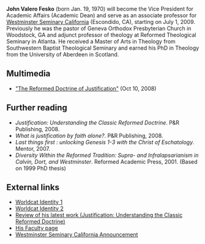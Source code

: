 **John Valero Fesko** (born Jan. 19, 1970) will become the Vice
President for Academic Affairs (Academic Dean) and serve as an
associate professor for
[Westminster Seminary California](Westminster_Seminary_California "Westminster Seminary California")
(Escondido, CA), starting on July 1, 2009. Previously he was the
pastor of Geneva Orthodox Presbyterian Church in Woodstock, GA and
adjunct professor of theology at Reformed Theological Seminary in
Atlanta. He received a Master of Arts in Theology from Southwestern
Baptist Theological Seminary and earned his PhD in Theology from
the University of Aberdeen in Scotland.

## Multimedia

-   ["The Reformed Doctrine of Justification"](http://odeo.com/episodes/23470277-The-Reformed-Doctrine-of-Justification)
    (Oct 10, 2008)


## Further reading

-   *Justification: Understanding the Classic Reformed Doctrine*.
    P&R Publishing, 2008.
-   *What is justification by faith alone?*. P&R Publishing, 2008.
-   *Last things first : unlocking Genesis 1-3 with the Christ of Eschatology*.
    Mentor, 2007.
-   *Diversity Within the Reformed Tradition: Supra- and Infralapsarianism in Calvin, Dort, and Westminster*.
    Reformed Academic Press, 2001. (Based on 1999 PhD thesis)

## External links

-   [Worldcat Identity 1](http://www.worldcat.org/identities/lccn-n2007-67473)
-   [Worldcat Identity 2](http://www.worldcat.org/identities/np-fesko,%20j%20v$john%20valero)
-   [Review of his latest work (Justification: Understanding the Classic Reformed Doctrine)](http://www.reformation21.org/shelf-life/justification-understanding-the-classic-reformed-doctrine.php)
-   [His Faculty page](http://www.rts.edu/faculty/StaffDetails.aspx?id=252)
-   [Westminster Seminary California Announcement](http://feedingonchrist.blogspot.com/2009/01/rev-dr-john-v-fesko-to-become-new-vice.html)



